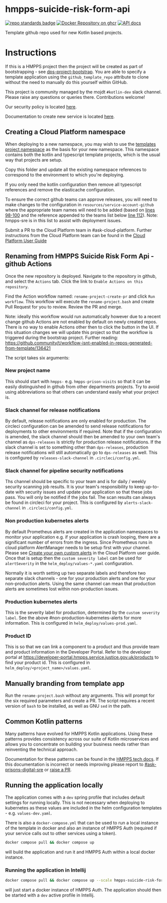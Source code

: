 # hmpps-suicide-risk-form-api

[![repo standards badge](https://img.shields.io/badge/endpoint.svg?&style=flat&logo=github&url=https%3A%2F%2Foperations-engineering-reports.cloud-platform.service.justice.gov.uk%2Fapi%2Fv1%2Fcompliant_public_repositories%2Fhmpps-suicide-risk-form-api)](https://operations-engineering-reports.cloud-platform.service.justice.gov.uk/public-report/hmpps-suicide-risk-form-api "Link to report")
[![Docker Repository on ghcr](https://img.shields.io/badge/ghcr.io-repository-2496ED.svg?logo=docker)](https://ghcr.io/ministryofjustice/hmpps-suicide-risk-form-api)
[![API docs](https://img.shields.io/badge/API_docs_-view-85EA2D.svg?logo=swagger)](https://hmpps-suicide-risk-form-api-dev.hmpps.service.justice.gov.uk/webjars/swagger-ui/index.html?configUrl=/v3/api-docs)

Template github repo used for new Kotlin based projects.

# Instructions

If this is a HMPPS project then the project will be created as part of bootstrapping -
see [dps-project-bootstrap](https://github.com/ministryofjustice/dps-project-bootstrap). You are able to specify a
template application using the `github_template_repo` attribute to clone without the need to manually do this yourself
within GitHub.

This project is community managed by the mojdt `#kotlin-dev` slack channel.
Please raise any questions or queries there. Contributions welcome!

Our security policy is located [here](https://github.com/ministryofjustice/hmpps-suicide-risk-form-api/security/policy).

Documentation to create new service is located [here](https://tech-docs.hmpps.service.justice.gov.uk/applicationplatform/newservice-GHA/).

## Creating a Cloud Platform namespace

When deploying to a new namespace, you may wish to use the
[templates project namespace](https://github.com/ministryofjustice/cloud-platform-environments/tree/main/namespaces/live.cloud-platform.service.justice.gov.uk/hmpps-templates-dev)
as the basis for your new namespace. This namespace contains both the kotlin and typescript template projects, 
which is the usual way that projects are setup.

Copy this folder and update all the existing namespace references to correspond to the environment to which you're deploying.

If you only need the kotlin configuration then remove all typescript references and remove the elasticache configuration. 

To ensure the correct github teams can approve releases, you will need to make changes to the configuration in `resources/service-account-github` where the appropriate team names will need to be added (based on [lines 98-100](https://github.com/ministryofjustice/cloud-platform-environments/blob/main/namespaces/live.cloud-platform.service.justice.gov.uk/hmpps-templates-dev/resources/serviceaccount-github.tf#L98) and the reference appended to the teams list below [line 112](https://github.com/ministryofjustice/cloud-platform-environments/blob/main/namespaces/live.cloud-platform.service.justice.gov.uk/hmpps-templates-dev/resources/serviceaccount-github.tf#L112)). Note: hmpps-sre is in this list to assist with deployment issues.

Submit a PR to the Cloud Platform team in
#ask-cloud-platform. Further instructions from the Cloud Platform team can be found in
the [Cloud Platform User Guide](https://user-guide.cloud-platform.service.justice.gov.uk/#cloud-platform-user-guide)

## Renaming from HMPPS Suicide Risk Form Api - github Actions

Once the new repository is deployed. Navigate to the repository in github, and select the `Actions` tab.
Click the link to `Enable Actions on this repository`.

Find the Action workflow named: `rename-project-create-pr` and click `Run workflow`. This workflow will
execute the `rename-project.bash` and create Pull Request for you to review. Review the PR and merge.

Note: ideally this workflow would run automatically however due to a recent change github Actions are not
enabled by default on newly created repos. There is no way to enable Actions other then to click the button in the UI.
If this situation changes we will update this project so that the workflow is triggered during the bootstrap project.
Further reading: <https://github.community/t/workflow-isnt-enabled-in-repos-generated-from-template/136421>

The script takes six arguments:

### New project name

This should start with `hmpps-` e.g. `hmpps-prison-visits` so that it can be easily distinguished in github from
other departments projects. Try to avoid using abbreviations so that others can understand easily what your project is.

### Slack channel for release notifications

By default, release notifications are only enabled for production. The circleci configuration can be amended to send
release notifications for deployments to other environments if required. Note that if the configuration is amended,
the slack channel should then be amended to your own team's channel as `dps-releases` is strictly for production release
notifications. If the slack channel is set to something other than `dps-releases`, production release notifications
will still automatically go to `dps-releases` as well. This is configured by `releases-slack-channel` in
`.circleci/config.yml`.

### Slack channel for pipeline security notifications

Ths channel should be specific to your team and is for daily / weekly security scanning job results. It is your team's
responsibility to keep up-to-date with security issues and update your application so that these jobs pass. You will
only be notified if the jobs fail. The scan results can always be found in circleci for your project. This is
configured by `alerts-slack-channel` in `.circleci/config.yml`.

### Non production kubernetes alerts

By default Prometheus alerts are created in the application namespaces to monitor your application e.g. if your
application is crash looping, there are a significant number of errors from the ingress. Since Prometheus runs in
cloud platform AlertManager needs to be setup first with your channel. Please see
[Create your own custom alerts](https://user-guide.cloud-platform.service.justice.gov.uk/documentation/monitoring-an-app/how-to-create-alarms.html)
in the Cloud Platform user guide. Once that is setup then the `custom severity label` can be used for
`alertSeverity` in the `helm_deploy/values-*.yaml` configuration.

Normally it is worth setting up two separate labels and therefore two separate slack channels - one for your production
alerts and one for your non-production alerts. Using the same channel can mean that production alerts are sometimes
lost within non-production issues.

### Production kubernetes alerts

This is the severity label for production, determined by the `custom severity label`. See the above
#non-production-kubernetes-alerts for more information. This is configured in `helm_deploy/values-prod.yaml`.

### Product ID

This is so that we can link a component to a product and thus provide team and product information in the Developer
Portal. Refer to the developer portal at https://developer-portal.hmpps.service.justice.gov.uk/products to find your
product id. This is configured in `helm_deploy/<project_name>/values.yaml`.

## Manually branding from template app

Run the `rename-project.bash` without any arguments. This will prompt for the six required parameters and create a PR.
The script requires a recent version of `bash` to be installed, as well as GNU `sed` in the path.

## Common Kotlin patterns

Many patterns have evolved for HMPPS Kotlin applications. Using these patterns provides consistency across our suite of 
Kotlin microservices and allows you to concentrate on building  your business needs rather than reinventing the 
technical approach.

Documentation for these patterns can be found in the [HMPPS tech docs](https://tech-docs.hmpps.service.justice.gov.uk/common-kotlin-patterns/). 
If this documentation is incorrect or needs improving please report to [#ask-prisons-digital-sre](https://moj.enterprise.slack.com/archives/C06MWP0UKDE)
or [raise a PR](https://github.com/ministryofjustice/hmpps-tech-docs). 

## Running the application locally

The application comes with a `dev` spring profile that includes default settings for running locally. This is not
necessary when deploying to kubernetes as these values are included in the helm configuration templates -
e.g. `values-dev.yaml`.

There is also a `docker-compose.yml` that can be used to run a local instance of the template in docker and also an
instance of HMPPS Auth (required if your service calls out to other services using a token).

```bash
docker compose pull && docker compose up
```

will build the application and run it and HMPPS Auth within a local docker instance.

### Running the application in Intellij

```bash
docker compose pull && docker compose up --scale hmpps-suicide-risk-form-api=0
```

will just start a docker instance of HMPPS Auth. The application should then be started with a `dev` active profile
in Intellij.

